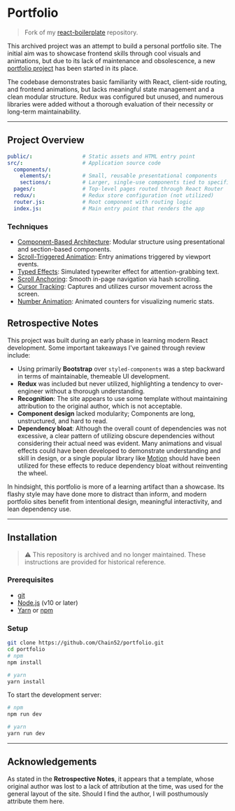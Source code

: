 # Portfolio

> Fork of my [react-boilerplate](https://github.com/Chain52/react-boilerplate) repository.

This archived project was an attempt to build a personal portfolio site. The initial aim was to showcase frontend skills through cool visuals and animations, but due to its lack of maintenance and obsolescence, a new [portfolio project](https://github.com/Chain52/portfolio-client) has been started in its place.

The codebase demonstrates basic familiarity with React, client-side routing, and frontend animations, but lacks meaningful state management and a clean modular structure. Redux was configured but unused, and numerous libraries were added without a thorough evaluation of their necessity or long-term maintainability.

---

## Project Overview
```yaml
public/:                # Static assets and HTML entry point
src/:                   # Application source code
  components/:
    elements/:          # Small, reusable presentational components
    sections/:          # Larger, single-use components tied to specific layout sections
  pages/:               # Top-level pages routed through React Router
  redux/:               # Redux store configuration (not utilized)
  router.js:            # Root component with routing logic
  index.js:             # Main entry point that renders the app
```

### Techniques

- [Component-Based Architecture](https://reactjs.org/docs/components-and-props.html): Modular structure using presentational and section-based components.
- [Scroll-Triggered Animation](https://www.npmjs.com/package/react-animate-on-scroll): Entry animations triggered by viewport events.
- [Typed Effects](https://www.npmjs.com/package/react-typed): Simulated typewriter effect for attention-grabbing text.
- [Scroll Anchoring](https://www.npmjs.com/package/react-scroll): Smooth in-page navigation via hash scrolling.
- [Cursor Tracking](https://www.npmjs.com/package/react-cursor-position): Captures and utilizes cursor movement across the screen.
- [Number Animation](https://www.npmjs.com/package/react-countup): Animated counters for visualizing numeric stats.

## Retrospective Notes

This project was built during an early phase in learning modern React development. Some important takeaways I've gained through review include:

- Using primarily **Bootstrap** over `styled-components` was a step backward in terms of maintainable, themeable UI development.
- **Redux** was included but never utilized, highlighting a tendency to over-engineer without a thorough understanding.
- **Recognition**: The site appears to use some template without maintaining attribution to the original author, which is not acceptable.
- **Component design** lacked modularity; Components are long, unstructured, and hard to read.
- **Dependency bloat**: Although the overall count of dependencies was not excessive, a clear pattern of utilizing obscure dependencies without considering their actual need was evident. Many animations and visual effects could have been developed to demonstrate understanding and skill in design, or a single popular library like [Motion](https://motion.dev/) should have been utilized for these effects to reduce dependency bloat without reinventing the wheel.

In hindsight, this portfolio is more of a learning artifact than a showcase. Its flashy style may have done more to distract than inform, and modern portfolio sites benefit from intentional design, meaningful interactivity, and lean dependency use.

---

## Installation

> ⚠️ This repository is archived and no longer maintained. These instructions are provided for historical reference.

### Prerequisites

- [git](https://git-scm.com/)
- [Node.js](https://nodejs.org/) (v10 or later)
- [Yarn](https://classic.yarnpkg.com/en/docs/install) or [npm](https://www.npmjs.com/)

### Setup

```bash
git clone https://github.com/Chain52/portfolio.git
cd portfolio
# npm
npm install

# yarn
yarn install
```

To start the development server:

```bash
# npm
npm run dev

# yarn
yarn run dev
```

---

## Acknowledgements

As stated in the **Retrospective Notes**, it appears that a template, whose original author was lost to a lack of attribution at the time, was used for the general layout of the site. Should I find the author, I will posthumously attribute them here.
